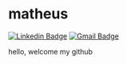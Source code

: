 # matheus

[![Linkedin Badge](https://img.shields.io/badge/-Matheus%20Barbosa-212121?style=flat-square&logo=Linkedin&logoColor=white&link=https://www.linkedin.com/in/mxtheusbm/)](https://www.linkedin.com/in/mxtheusbm/) 
[![Gmail Badge](https://img.shields.io/badge/-mxtheusbm@gmail.com-212121?style=flat-square&logo=Gmail&logoColor=white&link=mailto:mxtheusbm@gmail.com)](mailto:mxtheusbm@gmail.com)

hello, welcome my github



